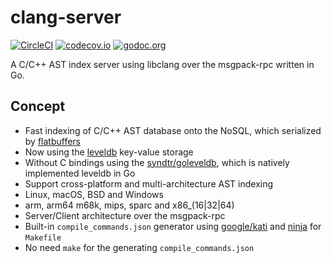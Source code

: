 # clang-server

[![CircleCI][circleci-badge]][circleci] [![codecov.io][codecov-badge]][codecov] [![godoc.org][godoc-badge]][godoc]

A C/C++ AST index server using libclang over the msgpack-rpc written in Go.

## Concept

* Fast indexing of C/C++ AST database onto the NoSQL, which serialized by [flatbuffers][flatbuffers]
 * Now using the [leveldb][leveldb] key-value storage
 * Without C bindings using the [syndtr/goleveldb][goleveldb], which is natively implemented leveldb in Go
* Support cross-platform and multi-architecture AST indexing
 * Linux, macOS, BSD and Windows
 * arm, arm64 m68k, mips, sparc and x86_(16|32|64)
* Server/Client architecture over the msgpack-rpc
* Built-in `compile_commands.json` generator using [google/kati][kati] and [ninja][ninja] for `Makefile`
 * No need `make` for the generating `compile_commands.json`


[circleci-badge]: https://img.shields.io/circleci/project/github/zchee/clang-server.svg?style=flat-square
[circleci]: https://circleci.com/gh/zchee/clang-server
[codecov-badge]: https://img.shields.io/codecov/c/github/zchee/clang-server.svg?style=flat-square
[codecov]: https://codecov.io/gh/zchee/clang-server
[godoc-badge]: https://img.shields.io/badge/godoc-reference-4F73B3.svg?style=flat-square
[godoc]: https://godoc.org/github.com/zchee/clang-server
[flatbuffers]: https://github.com/google/flatbuffers
[leveldb]: https://github.com/google/leveldb
[goleveldb]: https://github.com/syndtr/goleveldb
[kati]: https://github.com/google/kati
[ninja]: https://github.com/ninja-build/ninja
